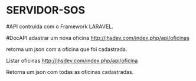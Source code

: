 # SERVIDOR-SOS

#API contruida com o Framework LARAVEL.

#DocAPI
adastrar um nova oficina
http://jhsdev.com/index.php/api/oficinas

retorna um json com a oficina que foi cadastrada.

Listar oficinas
http://jhsdev.com/index.php/api/oficina

Retorna um json com todas as oficinas cadastradas.
